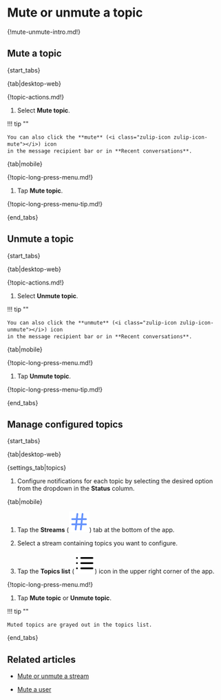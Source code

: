 # Mute or unmute a topic

{!mute-unmute-intro.md!}

## Mute a topic

{start_tabs}

{tab|desktop-web}

{!topic-actions.md!}

1. Select **Mute topic**.

!!! tip ""

    You can also click the **mute** (<i class="zulip-icon zulip-icon-mute"></i>) icon
    in the message recipient bar or in **Recent conversations**.

{tab|mobile}

{!topic-long-press-menu.md!}

1. Tap **Mute topic**.

{!topic-long-press-menu-tip.md!}

{end_tabs}

## Unmute a topic

{start_tabs}

{tab|desktop-web}

{!topic-actions.md!}

1. Select **Unmute topic**.

!!! tip ""

    You can also click the **unmute** (<i class="zulip-icon zulip-icon-unmute"></i>) icon
    in the message recipient bar or in **Recent conversations**.

{tab|mobile}

{!topic-long-press-menu.md!}

1. Tap **Unmute topic**.

{!topic-long-press-menu-tip.md!}

{end_tabs}

## Manage configured topics

{start_tabs}

{tab|desktop-web}

{settings_tab|topics}

1. Configure notifications for each topic by selecting the desired option from
   the dropdown in the **Status** column.

{tab|mobile}

1. Tap the **Streams**
   (<img src="/static/images/help/mobile-hash-icon.svg" alt="hash" class="mobile-icon"/>)
   tab at the bottom of the app.

1. Select a stream containing topics you want to configure.

1. Tap the **Topics list**
   (<img src="/static/images/help/mobile-list-icon.svg" alt="list" class="mobile-icon"/>)
   icon in the upper right corner of the app.

{!topic-long-press-menu.md!}

1. Tap **Mute topic** or **Unmute topic**.

!!! tip ""

    Muted topics are grayed out in the topics list.

{end_tabs}

## Related articles

* [Mute or unmute a stream](/help/mute-a-stream)

* [Mute a user](/help/mute-a-user)
